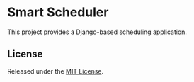# Smart Scheduler

This project provides a Django-based scheduling application.

## License

Released under the [MIT License](LICENSE).
